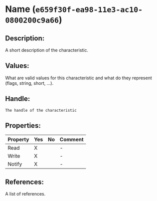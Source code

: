 # Name (`e659f30f-ea98-11e3-ac10-0800200c9a66`)

## Description:
A short description of the characteristic.

## Values:
What are valid values for this characteristic and what do they represent (flags, string, short, ...).

## Handle:
`The handle of the characteristic`

## Properties:
| Property | Yes | No | Comment |
|----------|-----|----| ------- |
| Read     |  X  |    |    -    |
| Write    |  X  |    |    -    |
| Notify   |  X  |    |    -    |

## References:
A list of references.
